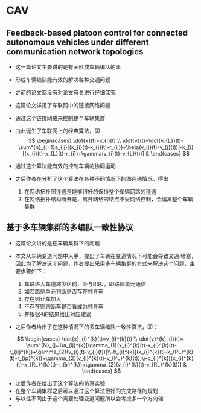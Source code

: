 # CAV

## Feedback-based platoon control for connected autonomous vehicles under different communication network topologies

- 这一篇论文主要讲的是有关形成车辆编队的事

- 形成车辆编队能有效的解决各种交通问题

- 之前的论文都没有对论文有关进行仔细深究

- 这篇论文详见了车联网中的链接网络问题

- 通过这个链接网络来控制整个车辆集群

- 由此诞生了车联网上的经典算法，即
  $$
  \begin{cases}
   \dot{x}(t)=v_{i}(t)  \\
   \dot{v}(t)=\dot{v_{L}}(t)-\sum^{n}_{j=1}a_{ij}[(x_{i}(t)-x_{j}(t)-r_{ij})+\beta(v_{i}(t)-v_{j}(t))]-k_{i}[(x_{i}(t)-x_{L}(t)-r_{i})+\gamma(v_{i}(t)-v_{L}(t))] & 
  \end{cases}
  $$
  
- 通过这个算法能有效的控制车辆的协同运动
- 之后作者在分析了这个算法在各种不同情况下的图连通情况，得出
  1. 在网络拓扑图连通是能够很好的保持整个车辆网路的连通
  2. 在网络拓扑结构断开是，离开网络的结点不受网络控制，会偏离整个车辆集群

## 基于多车辆集群的多编队一致性协议

- 这篇论文讲的是在车辆集群下的问题
- 本文从车辆变道问题中入手，提出了车辆在变道情况下可能会导致交通·堵塞，因此为了解决这个问题，作者提出采用多车辆集群的方式来解决这个问题，主要步骤如下：
  1. 车联进入车道减少区前，会与RSU，即路侧单元通信
  2. 如若路侧单元判断是否存在领导车
  3. 存在则让车加入
  4. 不存在则判断车是否看成为领导车
  5. 并根据4的结果给出对应建议

- 之后作者给出了在这种情况下的多车辆编队一致性算法，即：

$$
\begin{cases}
 \dot{x}_{i}^{k}(t)=v_{i}^{k}(t)  \\
 \dot{v}^{k}_{i}(t)=-\sum^{N}_{j=1}a_{ij}^{k}[\gamma_{1}(x_{i}^{k}(t)-x_{j}^{k}(t)-r_{ij}^{k})+\gamma_{2}(v_{i}(t)-v_{j}(t))]\\-b_{i}^{k}[(x_{i}^{k}(t)-x_{PL}^{k}(t)-r_{ip}^{k})+\gamma_{2}(v_{i}^{k}(t)-v_{PL}^{k}(t))]\\-c_{i}^{k}[(x_{i}^{k}(t)-x_{RL}^{k}(t)-r_{ir}^{k})+\gamma_{2}(v_{i}^{k}(t)-v_{RL}^{k}(t))] & 
\end{cases}
$$



- 之后作者在给出了这个算法的仿真实验
- 在整个车辆集群之后可以通过这个算法很好的完成路径的规划
- 与以往不同由于这个需要处理变道问题所以会考虑多一个方向轴
- 
